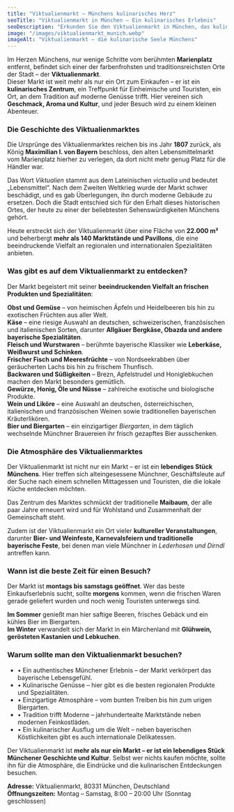 ```yaml
---
title: "Viktualienmarkt – Münchens kulinarisches Herz"
seoTitle: "Viktualienmarkt in München – Ein kulinarisches Erlebnis"
seoDescription: "Erkunden Sie den Viktualienmarkt in München, das kulinarische Herz der Stadt. Entdecken Sie frische Produkte, lokale Spezialitäten und einzigartige gastronomische Erlebnisse."
image: "/images/viktualienmarkt_munich.webp"
imageAlt: "Viktualienmarkt – die kulinarische Seele Münchens"
---
```


Im Herzen Münchens, nur wenige Schritte vom berühmten **Marienplatz** entfernt, befindet sich einer der farbenfrohsten und traditionsreichsten Orte der Stadt – der **Viktualienmarkt**.  
Dieser Markt ist weit mehr als nur ein Ort zum Einkaufen – er ist ein **kulinarisches Zentrum**, ein Treffpunkt für Einheimische und Touristen, ein Ort, an dem Tradition auf moderne Genüsse trifft. Hier vereinen sich **Geschmack, Aroma und Kultur**, und jeder Besuch wird zu einem kleinen Abenteuer.  

### Die Geschichte des Viktualienmarktes  

Die Ursprünge des Viktualienmarktes reichen bis ins Jahr **1807** zurück, als König **Maximilian I. von Bayern** beschloss, den alten Lebensmittelmarkt vom Marienplatz hierher zu verlegen, da dort nicht mehr genug Platz für die Händler war.  

Das Wort *Viktualien* stammt aus dem Lateinischen *victualia* und bedeutet „Lebensmittel“. Nach dem Zweiten Weltkrieg wurde der Markt schwer beschädigt, und es gab Überlegungen, ihn durch moderne Gebäude zu ersetzen. Doch die Stadt entschied sich für den Erhalt dieses historischen Ortes, der heute zu einer der beliebtesten Sehenswürdigkeiten Münchens gehört.  

Heute erstreckt sich der Viktualienmarkt über eine Fläche von **22.000 m²** und beherbergt **mehr als 140 Marktstände und Pavillons**, die eine beeindruckende Vielfalt an regionalen und internationalen Spezialitäten anbieten.  

### Was gibt es auf dem Viktualienmarkt zu entdecken?  

Der Markt begeistert mit seiner **beeindruckenden Vielfalt an frischen Produkten und Spezialitäten**:  

**Obst und Gemüse** – von heimischen Äpfeln und Heidelbeeren bis hin zu exotischen Früchten aus aller Welt.  
**Käse** – eine riesige Auswahl an deutschen, schweizerischen, französischen und italienischen Sorten, darunter **Allgäuer Bergkäse, Obazda und andere bayerische Spezialitäten**.  
**Fleisch und Wurstwaren** – berühmte bayerische Klassiker wie **Leberkäse, Weißwurst und Schinken**.  
**Frischer Fisch und Meeresfrüchte** – von Nordseekrabben über geräucherten Lachs bis hin zu frischem Thunfisch.  
**Backwaren und Süßigkeiten** – Brezn, Apfelstrudel und Honiglebkuchen machen den Markt besonders gemütlich.  
**Gewürze, Honig, Öle und Nüsse** – zahlreiche exotische und biologische Produkte.  
**Wein und Liköre** – eine Auswahl an deutschen, österreichischen, italienischen und französischen Weinen sowie traditionellen bayerischen Kräuterlikören.  
**Bier und Biergarten** – ein einzigartiger *Biergarten*, in dem täglich wechselnde Münchner Brauereien ihr frisch gezapftes Bier ausschenken.  

### Die Atmosphäre des Viktualienmarktes  

Der Viktualienmarkt ist nicht nur ein Markt – er ist ein **lebendiges Stück Münchens**. 
Hier treffen sich alteingesessene Münchner, Geschäftsleute auf der Suche nach einem schnellen Mittagessen und Touristen, die die lokale Küche entdecken möchten.  

Das Zentrum des Marktes schmückt der traditionelle **Maibaum**, der alle paar Jahre erneuert wird und für Wohlstand und Zusammenhalt der Gemeinschaft steht.  

Zudem ist der Viktualienmarkt ein Ort vieler **kultureller Veranstaltungen**, darunter **Bier- und Weinfeste, Karnevalsfeiern und traditionelle bayerische Feste**, bei denen man viele Münchner in *Lederhosen und Dirndl* antreffen kann.  

### Wann ist die beste Zeit für einen Besuch?  

Der Markt ist **montags bis samstags geöffnet**. Wer das beste Einkaufserlebnis sucht, sollte **morgens** kommen, wenn die frischen Waren gerade geliefert wurden und noch wenig Touristen unterwegs sind.  

**Im Sommer** genießt man hier saftige Beeren, frisches Gebäck und ein kühles Bier im Biergarten.  
**Im Winter** verwandelt sich der Markt in ein Märchenland mit **Glühwein, gerösteten Kastanien und Lebkuchen**.  

### Warum sollte man den Viktualienmarkt besuchen?  

- • Ein authentisches Münchener Erlebnis – der Markt verkörpert das bayerische Lebensgefühl.  
- • Kulinarische Genüsse – hier gibt es die besten regionalen Produkte und Spezialitäten.  
- • Einzigartige Atmosphäre – vom bunten Treiben bis hin zum urigen Biergarten.  
- • Tradition trifft Moderne – jahrhundertealte Marktstände neben modernen Feinkostläden.  
- • Ein kulinarischer Ausflug um die Welt – neben bayerischen Köstlichkeiten gibt es auch internationale Delikatessen.  

Der Viktualienmarkt ist **mehr als nur ein Markt – er ist ein lebendiges Stück Münchener Geschichte und Kultur**. Selbst wer nichts kaufen möchte, sollte ihn für die Atmosphäre, die Eindrücke und die kulinarischen Entdeckungen besuchen.  

**Adresse:** Viktualienmarkt, 80331 München, Deutschland  
**Öffnungszeiten:** Montag – Samstag, 8:00 – 20:00 Uhr (Sonntag geschlossen)  
